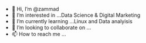 - 👋 Hi, I’m @zammad
- 👀 I’m interested in ...Data Science & Digital Marketing
- 🌱 I’m currently learning ...Linux and Data analyisis 
- 💞️ I’m looking to collaborate on ...
- 📫 How to reach me ...

<!---
beginner3094/beginner3094 is a ✨ special ✨ repository because its `README.md` (this file) appears on your GitHub profile.
You can click the Preview link to take a look at your changes.
--->
